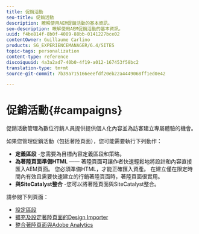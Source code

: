 ```yaml
---
title: 促銷活動
seo-title: 促銷活動
description: 瞭解使用AEM促銷活動的基本資訊。
seo-description: 瞭解使用AEM促銷活動的基本資訊。
uuid: f4be814f-8b0f-4089-88bb-0141227bce02
contentOwner: Guillaume Carlino
products: SG_EXPERIENCEMANAGER/6.4/SITES
topic-tags: personalization
content-type: reference
discoiquuid: 4a3a2ad7-40b0-4f19-a012-167453f58bc2
translation-type: tm+mt
source-git-commit: 7b39a715166eeefdf20eb22a4449068ff1ed0e42

---
```



# 促銷活動{#campaigns}

促銷活動管理為數位行銷人員提供提供個人化內容並為訪客建立專屬體驗的機會。

如果您管理促銷活動（包括著陸頁面），您可能需要執行下列動作：

* **定義區段** -您需要為目標內容定義區段和策略。
* **為著陸頁面準備HTML** —— 著陸頁面可讓作者快速輕鬆地將設計和內容直接匯入AEM頁面。 您必須準備HTML，才能正確匯入資產。 在建立僅在限定時間內有效且需要快速建立的行銷著陸頁面時，著陸頁面很實用。
* **與SiteCatalyst整合** -您可以將著陸頁面與SiteCatalyst整合。

請參閱下列頁面：

* [設定區段](/help/sites-administering/campaign-segmentation.md)
* [擴充及設定著陸頁面的Design Importer](/help/sites-administering/extending-the-design-importer-for-landingpages.md)
* [整合著陸頁面與Adobe Analytics](/help/sites-administering/integrating-landing-pages-with-adobe-analytics.md)

